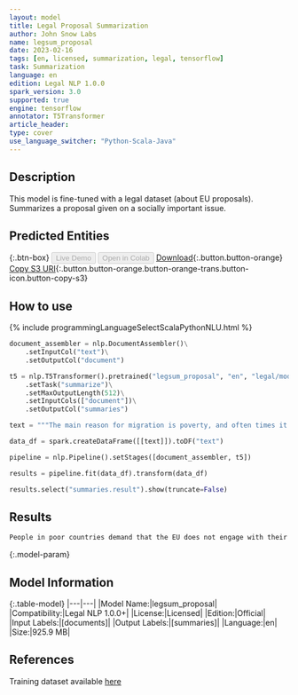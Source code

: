 ```yaml
---
layout: model
title: Legal Proposal Summarization
author: John Snow Labs
name: legsum_proposal
date: 2023-02-16
tags: [en, licensed, summarization, legal, tensorflow]
task: Summarization
language: en
edition: Legal NLP 1.0.0
spark_version: 3.0
supported: true
engine: tensorflow
annotator: T5Transformer
article_header:
type: cover
use_language_switcher: "Python-Scala-Java"
---
```


## Description

This model is fine-tuned with a legal dataset (about EU proposals). Summarizes a proposal given on a socially important issue.

## Predicted Entities



{:.btn-box}
<button class="button button-orange" disabled>Live Demo</button>
<button class="button button-orange" disabled>Open in Colab</button>
[Download](https://s3.amazonaws.com/auxdata.johnsnowlabs.com/legal/models/legsum_proposal_en_1.0.0_3.0_1676587991098.zip){:.button.button-orange}
[Copy S3 URI](s3://auxdata.johnsnowlabs.com/legal/models/legsum_proposal_en_1.0.0_3.0_1676587991098.zip){:.button.button-orange.button-orange-trans.button-icon.button-copy-s3}

## How to use



<div class="tabs-box" markdown="1">
{% include programmingLanguageSelectScalaPythonNLU.html %}

```python
document_assembler = nlp.DocumentAssembler()\
    .setInputCol("text")\
    .setOutputCol("document")

t5 = nlp.T5Transformer().pretrained("legsum_proposal", "en", "legal/models")\
    .setTask("summarize")\
    .setMaxOutputLength(512)\
    .setInputCols(["document"])\
    .setOutputCol("summaries")

text = """The main reason for migration is poverty, and often times it is down to corruption in the leadership of poor countries. What people in such countries demand time and again is that the EU does not engage with their government, and does not supply financial support (which tends to end up in the wrong hands). The EU needs a strict line of engagement. One could envision a rating list by the EU that defines clear requirements support receiving nations must fulfill. Support should be granted in the form of improved economic conditions, such as increased import quota, discounted machinery, and technical know-how injection, not in terms of financial support. Countries failing to fulfill the requirements, especially those with indications of corruption must be put under strict embargoes."""

data_df = spark.createDataFrame([[text]]).toDF("text")

pipeline = nlp.Pipeline().setStages([document_assembler, t5])

results = pipeline.fit(data_df).transform(data_df)

results.select("summaries.result").show(truncate=False)
```

</div>

## Results

```bash
People in poor countries demand that the EU does not engage with their government and do not provide financial support.
```

{:.model-param}
## Model Information

{:.table-model}
|---|---|
|Model Name:|legsum_proposal|
|Compatibility:|Legal NLP 1.0.0+|
|License:|Licensed|
|Edition:|Official|
|Input Labels:|[documents]|
|Output Labels:|[summaries]|
|Language:|en|
|Size:|925.9 MB|

## References

Training dataset available [here](https://touche.webis.de/clef23/touche23-web/multilingual-stance-classification.html#data)
